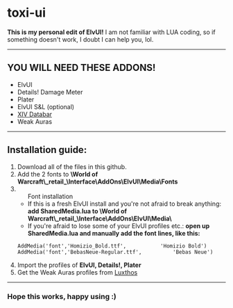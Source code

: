 # toxi-ui
<b>This is my personal edit of ElvUI!</b>
I am not familiar with LUA coding, so if something doesn't work, I doubt I can help you, lol.
<hr>
<h2><b>YOU WILL NEED THESE ADDONS!</b></h2>
<ul>
  <li>ElvUI</li>
  <li>Details! Damage Meter</li>
  <li>Plater</li>
  <li>ElvUI S&L (optional)</li>
  <li><a href="https://github.com/Vicious-wow/XIV_Databar">XIV Databar</a></li>
  <li>Weak Auras</li>
  </ul>
<hr>
<h2>Installation guide:</h2>
<ol>
  <li>Download all of the files in this github.</li>
  <li>Add the 2 fonts to <b>\World of Warcraft\_retail_\Interface\AddOns\ElvUI\Media\Fonts</b></li>
  <li><ul>Font installation

<li>If this is a fresh ElvUI install and you're not afraid to break anything:
  <b>add SharedMedia.lua to \World of Warcraft\_retail_\Interface\AddOns\ElvUI\Media\</b></li>
<li>If you're afraid to lose some of your ElvUI profiles etc.:
  <b>open up SharedMedia.lua and manually add the font lines, like this:</b></li></ul>
  
  ```
  AddMedia('font','Homizio_Bold.ttf',			'Homizio Bold')
  AddMedia('font','BebasNeue-Regular.ttf',			'Bebas Neue')
 ```
 <li>Import the profiles of <b>ElvUI, Details!, Plater</b></li>
 <li>Get the Weak Auras profiles from <a href="https://luxthos.com">Luxthos</a></li>
 </ol>
 <hr>
 <h3>Hope this works, happy using :)</h3>
